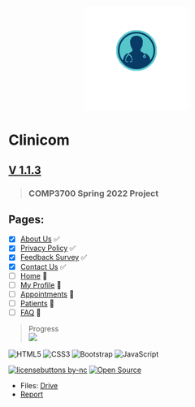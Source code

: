 <p align="center">
  <img src="https://github.com/0cool-design/WEB_Proj/blob/main/www/assets/imgs/logooo.png">
</p>

# __Clinicom__
## [V 1.1.3](https://github.com/0cool-design/WEB_Proj)
>### COMP3700 Spring 2022 Project

## Pages:
- [x] [About Us](https://github.com/0cool-design/WEB_Proj/blob/main/www/about.html) ✅
- [x] [Privacy Policy](https://github.com/0cool-design/WEB_Proj/blob/main/www/policy.html) ✅
- [x] [Feedback Survey](https://github.com/0cool-design/WEB_Proj/blob/main/www/feedback.html) ✅
- [x] [Contact Us](https://github.com/0cool-design/WEB_Proj/blob/main/www/contact.html) ✅
- [ ] [Home](https://github.com/0cool-design/WEB_Proj/blob/main/www/index.html) 🐛  
- [ ] [My Profile](https://github.com/0cool-design/WEB_Proj/blob/main/www/profile.html) 🐛
- [ ] [Appointments](https://github.com/0cool-design/WEB_Proj/blob/main/www/appointments.html) 🚧   
- [ ] [Patients](https://github.com/0cool-design/WEB_Proj/blob/main/www/patients.html) 🚧  
- [ ] [FAQ](https://github.com/0cool-design/WEB_Proj/blob/main/www/faq.html) 🚧  
   
 > Progress  
![](https://us-central1-progress-markdown.cloudfunctions.net/progress/78)  
  
![HTML5](https://img.shields.io/badge/html5-%23E34F26.svg?style=for-the-badge&logo=html5&logoColor=white)
![CSS3](https://img.shields.io/badge/css3-%231572B6.svg?style=for-the-badge&logo=css3&logoColor=white)
![Bootstrap](https://img.shields.io/badge/bootstrap-%23563D7C.svg?style=for-the-badge&logo=bootstrap&logoColor=white)
![JavaScript](https://img.shields.io/badge/javascript-%23323330.svg?style=for-the-badge&logo=javascript&logoColor=%23F7DF1E)
  
[![licensebuttons by-nc](https://licensebuttons.net/l/by-nc/3.0/88x31.png)](https://creativecommons.org/licenses/by-nc/4.0)
[![Open Source](https://badges.frapsoft.com/os/v1/open-source.svg?v=103)](https://opensource.org/)  
  
- Files: [Drive](https://drive.google.com/drive/u/1/folders/15W1RpJ4_eHC8mj1wnxQvZqJ8cgO4sRNT)
- [Report](https://docs.google.com/document/d/1F68D9ef4VuZ-mU9zD0KX3ZvoZT7wlMYDj2lR7ct4brc/edit?usp=sharing)
